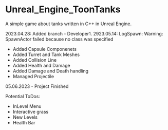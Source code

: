 # Unreal_Engine_ToonTanks
 A simple game about tanks written in C++ in Unreal Engine.
 
 2023.04.28: Added branch - Developer1.
 2923.05.14: LogSpawn: Warning: SpawnActor failed because no class was specified
 
 - Addad Capsule Componenets
 - Added Turret and Tank Meshes
 - Added Collision Line
 - Added Health and Damage
 - Added Damage and Death handling
 - Managed Projectile

05.06.2023 - Project Finished

Potential ToDos:
- InLevel Menu
- Interactive grass
- New Levels
- Health Bar
